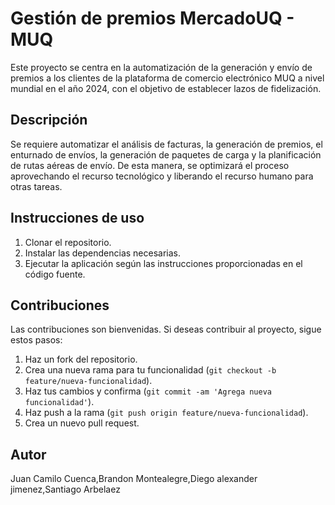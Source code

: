 # Gestión de premios MercadoUQ - MUQ

Este proyecto se centra en la automatización de la generación y envío de premios a los clientes de la plataforma de comercio electrónico MUQ a nivel mundial en el año 2024, con el objetivo de establecer lazos de fidelización.

## Descripción

Se requiere automatizar el análisis de facturas, la generación de premios, el enturnado de envíos, la generación de paquetes de carga y la planificación de rutas aéreas de envío. De esta manera, se optimizará el proceso aprovechando el recurso tecnológico y liberando el recurso humano para otras tareas.
## Instrucciones de uso

1. Clonar el repositorio.
2. Instalar las dependencias necesarias.
3. Ejecutar la aplicación según las instrucciones proporcionadas en el código fuente.

## Contribuciones

Las contribuciones son bienvenidas. Si deseas contribuir al proyecto, sigue estos pasos:

1. Haz un fork del repositorio.
2. Crea una nueva rama para tu funcionalidad (`git checkout -b feature/nueva-funcionalidad`).
3. Haz tus cambios y confirma (`git commit -am 'Agrega nueva funcionalidad'`).
4. Haz push a la rama (`git push origin feature/nueva-funcionalidad`).
5. Crea un nuevo pull request.

## Autor
Juan Camilo Cuenca,Brandon Montealegre,Diego alexander jimenez,Santiago Arbelaez

